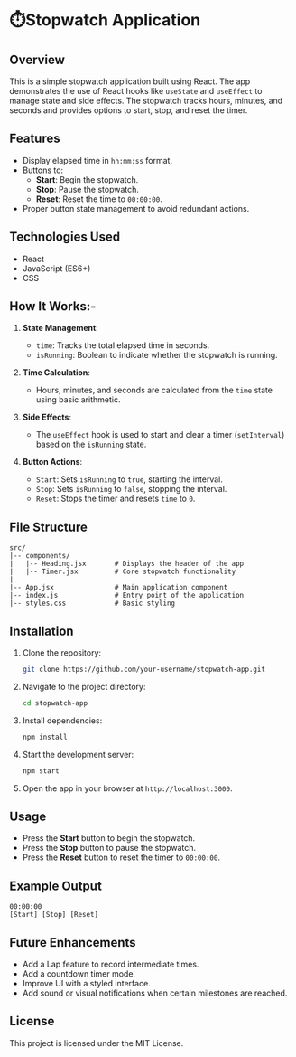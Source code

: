 # ⏱️Stopwatch Application

## Overview
This is a simple stopwatch application built using React. The app demonstrates the use of React hooks like `useState` and `useEffect` to manage state and side effects. The stopwatch tracks hours, minutes, and seconds and provides options to start, stop, and reset the timer.

## Features
- Display elapsed time in `hh:mm:ss` format.
- Buttons to:
  - **Start**: Begin the stopwatch.
  - **Stop**: Pause the stopwatch.
  - **Reset**: Reset the time to `00:00:00`.
- Proper button state management to avoid redundant actions.

## Technologies Used
- React
- JavaScript (ES6+)
- CSS 

## How It Works:-
1. **State Management**:
   - `time`: Tracks the total elapsed time in seconds.
   - `isRunning`: Boolean to indicate whether the stopwatch is running.

2. **Time Calculation**:
   - Hours, minutes, and seconds are calculated from the `time` state using basic arithmetic.

3. **Side Effects**:
   - The `useEffect` hook is used to start and clear a timer (`setInterval`) based on the `isRunning` state.

4. **Button Actions**:
   - `Start`: Sets `isRunning` to `true`, starting the interval.
   - `Stop`: Sets `isRunning` to `false`, stopping the interval.
   - `Reset`: Stops the timer and resets `time` to `0`.

## File Structure
```
src/
|-- components/
|   |-- Heading.jsx       # Displays the header of the app
|   |-- Timer.jsx         # Core stopwatch functionality
|
|-- App.jsx               # Main application component
|-- index.js              # Entry point of the application
|-- styles.css            # Basic styling
```

## Installation
1. Clone the repository:
   ```bash
   git clone https://github.com/your-username/stopwatch-app.git
   ```

2. Navigate to the project directory:
   ```bash
   cd stopwatch-app
   ```

3. Install dependencies:
   ```bash
   npm install
   ```

4. Start the development server:
   ```bash
   npm start
   ```

5. Open the app in your browser at `http://localhost:3000`.

## Usage
- Press the **Start** button to begin the stopwatch.
- Press the **Stop** button to pause the stopwatch.
- Press the **Reset** button to reset the timer to `00:00:00`.

## Example Output
```
00:00:00
[Start] [Stop] [Reset]
```

## Future Enhancements
- Add a Lap feature to record intermediate times.
- Add a countdown timer mode.
- Improve UI with a styled interface.
- Add sound or visual notifications when certain milestones are reached.

## License
This project is licensed under the MIT License.

